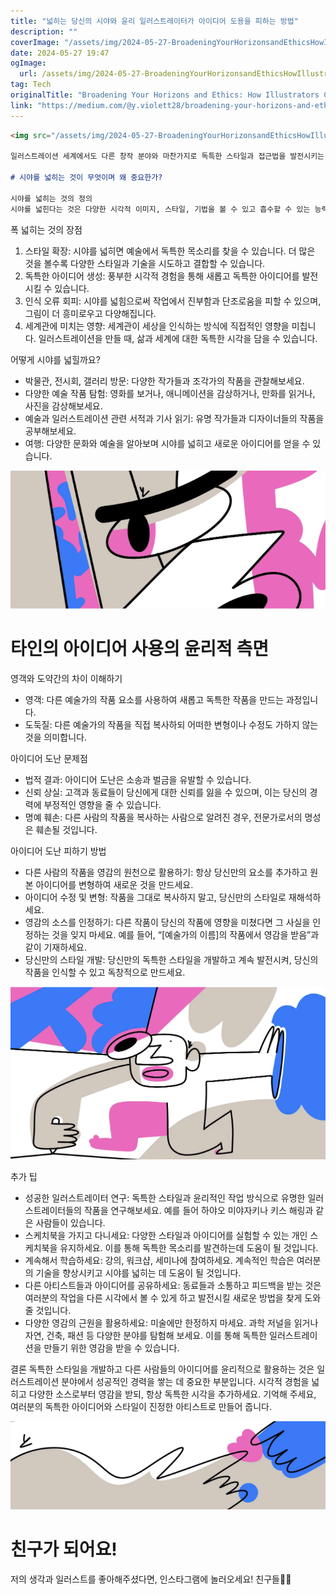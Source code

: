 ```yaml
---
title: "넓히는 당신의 시야와 윤리 일러스트레이터가 아이디어 도용을 피하는 방법"
description: ""
coverImage: "/assets/img/2024-05-27-BroadeningYourHorizonsandEthicsHowIllustratorsCanAvoidCopyingIdeas_0.png"
date: 2024-05-27 19:47
ogImage: 
  url: /assets/img/2024-05-27-BroadeningYourHorizonsandEthicsHowIllustratorsCanAvoidCopyingIdeas_0.png
tag: Tech
originalTitle: "Broadening Your Horizons and Ethics: How Illustrators Can Avoid Copying Ideas"
link: "https://medium.com/@y.violett28/broadening-your-horizons-and-ethics-how-illustrators-can-avoid-copying-ideas-b981620a58d9"
---
```



```markdown
<img src="/assets/img/2024-05-27-BroadeningYourHorizonsandEthicsHowIllustratorsCanAvoidCopyingIdeas_0.png" />

일러스트레이션 세계에서도 다른 창작 분야와 마찬가지로 독특한 스타일과 접근법을 발전시키는 것이 중요합니다. 그러나 특히 경력 초기에는 다른 사람의 아이디어를 흉내내기 쉬운 함정에 빠지기 쉽기 때문에 도전적일 수 있습니다. 이 기사에서는 시야를 넓히는 것이 왜 중요한지, 다른 사람의 작품을 창작 아이디어로 도용하지 않으면서 영감의 원천으로 활용하는 윤리적 방법에 대해 살펴보겠습니다.

# 시야를 넓히는 것이 무엇이며 왜 중요한가?

시야를 넓히는 것의 정의
시야를 넓힌다는 것은 다양한 시각적 이미지, 스타일, 기법을 볼 수 있고 흡수할 수 있는 능력을 말합니다. 이는 다른 예술가, 사진, 영화, 자연 및 기타 출처의 작품들을 익히는 것을 통해 지속적으로 시각적 경험을 확장하는 것을 포함합니다.
```

<div class="content-ad"></div>

폭 넓히는 것의 장점
1. 스타일 확장: 시야를 넓히면 예술에서 독특한 목소리를 찾을 수 있습니다. 더 많은 것을 볼수록 다양한 스타일과 기술을 시도하고 결합할 수 있습니다.
2. 독특한 아이디어 생성: 풍부한 시각적 경험을 통해 새롭고 독특한 아이디어를 발전시킬 수 있습니다.
3. 인식 오류 회피: 시야를 넓힘으로써 작업에서 진부함과 단조로움을 피할 수 있으며, 그림이 더 흥미로우고 다양해집니다.
4. 세계관에 미치는 영향: 세계관이 세상을 인식하는 방식에 직접적인 영향을 미칩니다. 일러스트레이션을 만들 때, 삶과 세계에 대한 독특한 시각을 담을 수 있습니다.

어떻게 시야를 넓힐까요?
- 박물관, 전시회, 갤러리 방문: 다양한 작가들과 조각가의 작품을 관찰해보세요.
- 다양한 예술 작품 탐험: 영화를 보거나, 애니메이션을 감상하거나, 만화를 읽거나, 사진을 감상해보세요.
- 예술과 일러스트레이션 관련 서적과 기사 읽기: 유명 작가들과 디자이너들의 작품을 공부해보세요.
- 여행: 다양한 문화와 예술을 알아보며 시야를 넓히고 새로운 아이디어를 얻을 수 있습니다.

![이미지](/assets/img/2024-05-27-BroadeningYourHorizonsandEthicsHowIllustratorsCanAvoidCopyingIdeas_1.png)

# 타인의 아이디어 사용의 윤리적 측면

<div class="content-ad"></div>

영객와 도약간의 차이 이해하기
- 영객: 다른 예술가의 작품 요소를 사용하여 새롭고 독특한 작품을 만드는 과정입니다.
- 도둑질: 다른 예술가의 작품을 직접 복사하되 어떠한 변형이나 수정도 가하지 않는 것을 의미합니다.

아이디어 도난 문제점
- 법적 결과: 아이디어 도난은 소송과 벌금을 유발할 수 있습니다.
- 신뢰 상실: 고객과 동료들이 당신에게 대한 신뢰를 잃을 수 있으며, 이는 당신의 경력에 부정적인 영향을 줄 수 있습니다.
- 명예 훼손: 다른 사람의 작품을 복사하는 사람으로 알려진 경우, 전문가로서의 명성은 훼손될 것입니다.

아이디어 도난 피하기 방법
- 다른 사람의 작품을 영감의 원천으로 활용하기: 항상 당신만의 요소를 추가하고 원본 아이디어를 변형하여 새로운 것을 만드세요.
- 아이디어 수정 및 변형: 작품을 그대로 복사하지 말고, 당신만의 스타일로 재해석하세요.
- 영감의 소스를 인정하기: 다른 작품이 당신의 작품에 영향을 미쳤다면 그 사실을 인정하는 것을 잊지 마세요. 예를 들어, “[예술가의 이름]의 작품에서 영감을 받음”과 같이 기재하세요.
- 당신만의 스타일 개발: 당신만의 독특한 스타일을 개발하고 계속 발전시켜, 당신의 작품을 인식할 수 있고 독창적으로 만드세요.

![Illustration](/assets/img/2024-05-27-BroadeningYourHorizonsandEthicsHowIllustratorsCanAvoidCopyingIdeas_2.png)

<div class="content-ad"></div>

추가 팁
- 성공한 일러스트레이터 연구: 독특한 스타일과 윤리적인 작업 방식으로 유명한 일러스트레이터들의 작품을 연구해보세요. 예를 들어 하야오 미야자키나 키스 해링과 같은 사람들이 있습니다.
- 스케치북을 가지고 다니세요: 다양한 스타일과 아이디어를 실험할 수 있는 개인 스케치북을 유지하세요. 이를 통해 독특한 목소리를 발견하는데 도움이 될 것입니다.
- 계속해서 학습하세요: 강의, 워크샵, 세미나에 참여하세요. 계속적인 학습은 여러분의 기술을 향상시키고 시야를 넓히는 데 도움이 될 것입니다.
- 다른 아티스트들과 아이디어를 공유하세요: 동료들과 소통하고 피드백을 받는 것은 여러분의 작업을 다른 시각에서 볼 수 있게 하고 발전시킬 새로운 방법을 찾게 도와줄 것입니다.
- 다양한 영감의 근원을 활용하세요: 미술에만 한정하지 마세요. 과학 저널을 읽거나 자연, 건축, 패션 등 다양한 분야를 탐험해 보세요. 이를 통해 독특한 일러스트레이션을 만들기 위한 영감을 받을 수 있습니다.

결론
독특한 스타일을 개발하고 다른 사람들의 아이디어를 윤리적으로 활용하는 것은 일러스트레이션 분야에서 성공적인 경력을 쌓는 데 중요한 부분입니다. 시각적 경험을 넓히고 다양한 소스로부터 영감을 받되, 항상 독특한 시각을 추가하세요. 기억해 주세요, 여러분의 독특한 아이디어와 스타일이 진정한 아티스트로 만들어 줍니다.

![이미지](/assets/img/2024-05-27-BroadeningYourHorizonsandEthicsHowIllustratorsCanAvoidCopyingIdeas_3.png)

# 친구가 되어요!

<div class="content-ad"></div>

저의 생각과 일러스트를 좋아해주셨다면, 인스타그램에 놀러오세요! 친구들💞🌈